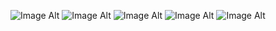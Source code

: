 ![Image Alt](https://64.media.tumblr.com/fdeb554fab52fe448481167ebec3588d/b1701af0a1435f1a-f6/s400x600/686973494c365fe7e2efdc6c54461b6b5ae8bfc6.gifv) ![Image Alt](https://64.media.tumblr.com/fdeb554fab52fe448481167ebec3588d/b1701af0a1435f1a-f6/s400x600/686973494c365fe7e2efdc6c54461b6b5ae8bfc6.gifv)
![Image Alt](https://64.media.tumblr.com/fdeb554fab52fe448481167ebec3588d/b1701af0a1435f1a-f6/s400x600/686973494c365fe7e2efdc6c54461b6b5ae8bfc6.gifv) ![Image Alt](https://64.media.tumblr.com/fdeb554fab52fe448481167ebec3588d/b1701af0a1435f1a-f6/s400x600/686973494c365fe7e2efdc6c54461b6b5ae8bfc6.gifv) ![Image Alt](https://64.media.tumblr.com/fdeb554fab52fe448481167ebec3588d/b1701af0a1435f1a-f6/s400x600/686973494c365fe7e2efdc6c54461b6b5ae8bfc6.gifv)
